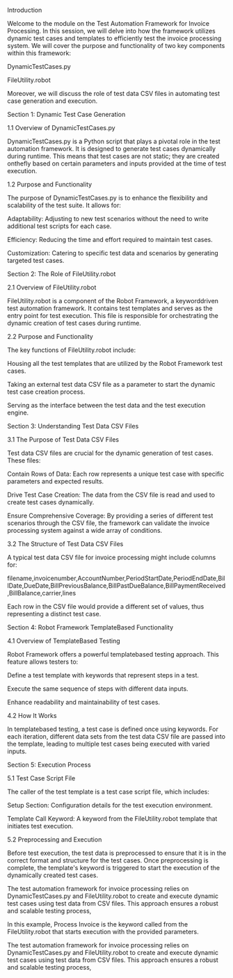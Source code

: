 Introduction

Welcome to the module on the Test Automation Framework for Invoice Processing. In this session, we will delve into how the framework utilizes dynamic test cases and templates to efficiently test the invoice processing system. We will cover the purpose and functionality of two key components within this framework:

DynamicTestCases.py

FileUtility.robot

Moreover, we will discuss the role of test data CSV files in automating test case generation and execution.

Section 1: Dynamic Test Case Generation

1.1 Overview of DynamicTestCases.py

DynamicTestCases.py is a Python script that plays a pivotal role in the test automation framework. It is designed to generate test cases dynamically during runtime. This means that test cases are not static; they are created onthefly based on certain parameters and inputs provided at the time of test execution.

1.2 Purpose and Functionality

The purpose of DynamicTestCases.py is to enhance the flexibility and scalability of the test suite. It allows for:

Adaptability: Adjusting to new test scenarios without the need to write additional test scripts for each case.

Efficiency: Reducing the time and effort required to maintain test cases.

Customization: Catering to specific test data and scenarios by generating targeted test cases.

 Section 2: The Role of FileUtility.robot

 2.1 Overview of FileUtility.robot

FileUtility.robot is a component of the Robot Framework, a keyworddriven test automation framework. It contains test templates and serves as the entry point for test execution. This file is responsible for orchestrating the dynamic creation of test cases during runtime.

 2.2 Purpose and Functionality

The key functions of FileUtility.robot include:

Housing all the test templates that are utilized by the Robot Framework test cases.

Taking an external test data CSV file as a parameter to start the dynamic test case creation process.

Serving as the interface between the test data and the test execution engine.

 Section 3: Understanding Test Data CSV Files

 3.1 The Purpose of Test Data CSV Files

Test data CSV files are crucial for the dynamic generation of test cases. These files:

Contain Rows of Data: Each row represents a unique test case with specific parameters and expected results.

Drive Test Case Creation: The data from the CSV file is read and used to create test cases dynamically.

Ensure Comprehensive Coverage: By providing a series of different test scenarios through the CSV file, the framework can validate the invoice processing system against a wide array of conditions.

 3.2 The Structure of Test Data CSV Files

A typical test data CSV file for invoice processing might include columns for:

filename,invoicenumber,AccountNumber,PeriodStartDate,PeriodEndDate,BillDate,DueDate,BillPreviousBalance,BillPastDueBalance,BillPaymentReceived,BillBalance,carrier,lines

Each row in the CSV file would provide a different set of values, thus representing a distinct test case.

 Section 4: Robot Framework TemplateBased Functionality

 4.1 Overview of TemplateBased Testing

Robot Framework offers a powerful templatebased testing approach. This feature allows testers to:

Define a test template with keywords that represent steps in a test.

Execute the same sequence of steps with different data inputs.

Enhance readability and maintainability of test cases.

 4.2 How It Works

In templatebased testing, a test case is defined once using keywords. For each iteration, different data sets from the test data CSV file are passed into the template, leading to multiple test cases being executed with varied inputs.

 Section 5: Execution Process

 5.1 Test Case Script File

The caller of the test template is a test case script file, which includes:

Setup Section: Configuration details for the test execution environment.

Template Call Keyword: A keyword from the FileUtility.robot template that initiates test execution.

 5.2 Preprocessing and Execution

Before test execution, the test data is preprocessed to ensure that it is in the correct format and structure for the test cases. Once preprocessing is complete, the template's keyword is triggered to start the execution of the dynamically created test cases.

 The test automation framework for invoice processing relies on DynamicTestCases.py and FileUtility.robot to create and execute dynamic test cases using test data from CSV files. This approach ensures a robust and scalable testing process,


 

In this example, Process Invoice is the keyword called from the FileUtility.robot that starts execution with the provided parameters.

The test automation framework for invoice processing relies on DynamicTestCases.py and FileUtility.robot to create and execute dynamic test cases using test data from CSV files. This approach ensures a robust and scalable testing process,
